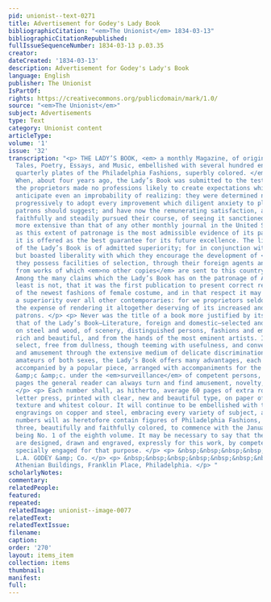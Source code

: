 ```yaml
---
pid: unionist--text-0271
title: Advertisement for Godey's Lady Book
bibliographicCitation: "<em>The Unionist</em> 1834-03-13"
bibliographicCitationRepublished: 
fullIssueSequenceNumber: 1834-03-13 p.03.35
creator: 
dateCreated: '1834-03-13'
description: Advertisement for Godey's Lady's Book
language: English
publisher: The Unionist
IsPartOf: 
rights: https://creativecommons.org/publicdomain/mark/1.0/
source: "<em>The Unionist</em>"
subject: Advertisements
type: Text
category: Unionist content
articleType: 
volume: '1'
issue: '32'
transcription: "<p> THE LADY’S BOOK, <em> a monthly Magazine, of original and selected
  Tales, Poetry, Essays, and Music, embellished with several hundred engravings, and
  quarterly plates of the Philadelphia Fashions, superbly colored. </em> </p> <p>
  When, about four years ago, the Lady’s Book was submitted to the test of publication;
  the proprietors made no professions likely to create expectations which they could
  anticipate even an improbability of realizing: they were determined nevertheless
  progressively to adopt every improvement which diligent anxiety to please their
  patrons should suggest; and have now the remunerating satisfaction, after having
  faithfully and steadily pursued their course, of seeing it sanctioned by a circulation
  more extensive than that of any other monthly journal in the United States, and
  as this extent of patronage is the most admissible evidence of its past utility,
  it is offered as the best guarantee for its future excellence. The literary department
  of the Lady’s Book is of admitted superiority; for in conjunction with the great
  but boasted liberality with which they encourage the development of <em>Native Authors,</em>
  they possess facilities of selection, through their foreign agents and correspondents
  from works of which <em>no other copies</em> are sent to this country. </p> <p>
  Among the many claims which the Lady’s Book has on the patronage of Americans, the
  least is not, that it was the first publication to present correct representations
  of the newest fashions of female costume, and in that respect it may fairly claim
  a superiority over all other contemporaries: for we proprietors seldom calculate
  the expense of rendering it altogether deserving of its increased and increasing
  patrons. </p> <p> Never was the title of a book more justified by its contents than
  that of the Lady’s Book—Literature, foreign and domestic—selected and original—Engravings
  on steel and wood, of scenery, distinguished persons, fashions and embroidery, all
  rich and beautiful, and from the hands of the most eminent artists. Its literature
  select, free from dullness, though teeming with usefulness, and conveying pleasure
  and amusement through the extensive medium of delicate discrimination. To musical
  amateurs of both sexes, the Lady’s Book offers many advantages, each number being
  accompanied by a popular piece, arranged with accompaniments for the piano forte,
  &amp;c &amp;c. under the <em>surveillance</em> of competent persons, and to its
  pages the general reader can always turn and find amusement, novelty, and instruction.
  </p> <p> Each number shall, as hitherto, average 60 pages of extra royal octavo
  letter press, printed with clear, new and beautiful type, on paper of the finest
  texture and whitest colour. It will continue to be embellished with the most splendid
  engravings on copper and steel, embracing every variety of subject, and the quarterly
  numbers will as heretofore contain figures of Philadelphia Fashions, two and occasionally
  three, beautifully and faithfully colored, to commence with the January number,
  being No. 1 of the eighth volume. It may be necessary to say that these engravings
  are designed, drawn and engraved, expressly for this work, by competent persons,
  specially engaged for that purpose. </p> <p> &nbsp;&nbsp;&nbsp;&nbsp;&nbsp;&nbsp;&nbsp;&nbsp;&nbsp;&nbsp;&nbsp;&nbsp;&nbsp;&nbsp;&nbsp;&nbsp;&nbsp;&nbsp;&nbsp;&nbsp;&nbsp;&nbsp;&nbsp;&nbsp;&nbsp;&nbsp;&nbsp;&nbsp;&nbsp;&nbsp;&nbsp;&nbsp;&nbsp;&nbsp;&nbsp;&nbsp;&nbsp;&nbsp;&nbsp;&nbsp;&nbsp;&nbsp;&nbsp;&nbsp;&nbsp;&nbsp;&nbsp;
  L.A. GODEY &amp; Co. </p> <p> &nbsp;&nbsp;&nbsp;&nbsp;&nbsp;&nbsp;&nbsp;&nbsp;&nbsp;&nbsp;&nbsp;
  Athenian Buildings, Franklin Place, Philadelphia. </p> "
scholarlyNotes: 
commentary: 
relatedPeople: 
featured: 
repeated: 
relatedImage: unionist--image-0077
relatedText: 
relatedTextIssue: 
filename: 
caption: 
order: '270'
layout: items_item
collection: items
thumbnail: 
manifest: 
full: 
---
```

